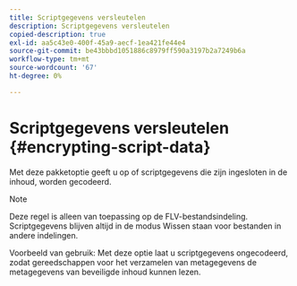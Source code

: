 ```yaml
---
title: Scriptgegevens versleutelen
description: Scriptgegevens versleutelen
copied-description: true
exl-id: aa5c43e0-400f-45a9-aecf-1ea421fe44e4
source-git-commit: be43bbbd1051886c8979ff590a3197b2a7249b6a
workflow-type: tm+mt
source-wordcount: '67'
ht-degree: 0%

---
```


# Scriptgegevens versleutelen {#encrypting-script-data}

Met deze pakketoptie geeft u op of scriptgegevens die zijn ingesloten in de inhoud, worden gecodeerd.

>[!NOTE]
>
>Deze regel is alleen van toepassing op de FLV-bestandsindeling. Scriptgegevens blijven altijd in de modus Wissen staan voor bestanden in andere indelingen.

Voorbeeld van gebruik: Met deze optie laat u scriptgegevens ongecodeerd, zodat gereedschappen voor het verzamelen van metagegevens de metagegevens van beveiligde inhoud kunnen lezen.

